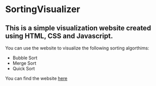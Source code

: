 # SortingVisualizer

## This is a simple visualization website created using HTML, CSS and Javascript.

You can use the website to visualize the following sorting algorthims:
- Bubble Sort
- Merge Sort
- Quick Sort

You can find the website  [here]( https://nuthan-m.github.io/Sorting-Visualizer/)
